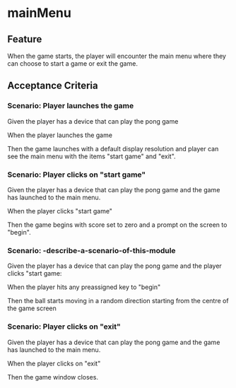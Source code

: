 # mainMenu

## Feature

When the game starts, the player will encounter the main menu where they can
choose to start a game or exit the game.

## Acceptance Criteria

### Scenario: Player launches the game

  Given the player has a device that can play the pong game
  
  When the player launches the game

  Then the game launches with a default display resolution and player can see
  the main menu with the items "start game" and "exit".

### Scenario: Player clicks on "start game"

  Given the player has a device that can play the pong game
  and the game has launched to the main menu.

  When the player clicks "start game"

  Then the game begins with score set to zero and a prompt on the screen to
  "begin".

### Scenario: -describe-a-scenario-of-this-module

  Given the player has a device that can play the pong game and the player
  clicks "start game:

  When the player hits any preassigned key to "begin"

  Then the ball starts moving in a random direction starting from the centre
  of the game screen

### Scenario: Player clicks on "exit"

  Given the player has a device that can play the pong game
  and the game has launched to the main menu.

  When the player clicks on "exit"

  Then the game window closes.
